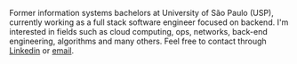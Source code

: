 Former information systems bachelors at University of São Paulo (USP), currently working as a full stack software engineer focused on backend. I'm interested in fields such as cloud computing, ops, networks, back-end engineering, algorithms and many others. 
Feel free to contact through [Linkedin](https://www.linkedin.com/in/bruno-pagno) or [email](brunodesousapagno@gmail.com).
